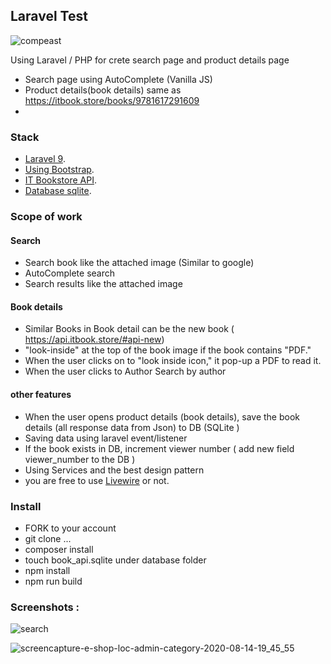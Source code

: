 ## Laravel Test
![compeast](https://github.com/Compeast/book-lovers/doc/compeast.png "Compeast")


Using Laravel / PHP for crete search page and product details page

- Search page using AutoComplete (Vanilla JS)
- Product details(book details) same as https://itbook.store/books/9781617291609
- 

### Stack
- [Laravel 9](https://laravel.com/docs/9.x/).
- [Using Bootstrap](https://getbootstrap.com/docs/5.2/getting-started/introduction/).
- [IT Bookstore API](https://api.itbook.store/). 
- [Database sqlite](https://laravel.com/docs/9.x/database#sqlite-configuration).

  
### Scope of work 

#### Search
- Search book like the attached image (Similar to google)
- AutoComplete search
- Search results like the attached image

#### Book details
- Similar Books in Book detail can be the new book ( https://api.itbook.store/#api-new)
- "look-inside" at the top of the book image if the book contains "PDF."
- When the user clicks on to "look inside icon," it pop-up a PDF to read it.
- When the user clicks to Author Search by author

#### other features
- When the user opens product details (book details), save the book details (all response data from Json) to DB (SQLite )
- Saving data using laravel event/listener
- If the book exists in DB, increment viewer number ( add new field viewer_number to the DB )
- Using Services and the best design pattern 
- you are free to use [Livewire](https://laravel-livewire.com/) or not.

### Install
- FORK to your account
- git clone ...
- composer install
- touch book_api.sqlite under database folder
- npm install
- npm run build



### Screenshots :
![search](https://github.com/Compeast/book-lovers/doc/search.png)

![screencapture-e-shop-loc-admin-category-2020-08-14-19_45_55](https://user-images.githubusercontent.com/29488275/90719470-3813fe80-e2d4-11ea-8f63-e6001855a945.png)

